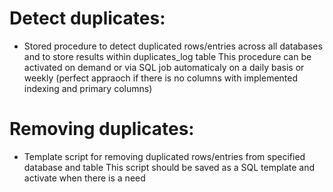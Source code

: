 # Detect duplicates:
- Stored procedure to detect duplicated rows/entries across all databases and to store results within duplicates_log table
  This procedure can be activated on demand or via SQL job automaticaly on a daily basis or weekly (perfect appraoch if
  there is no columns with implemented indexing and primary columns)

# Removing duplicates:
- Template script for removing duplicated rows/entries from specified database and table
  This script should be saved as a SQL template and activate when there is a need

